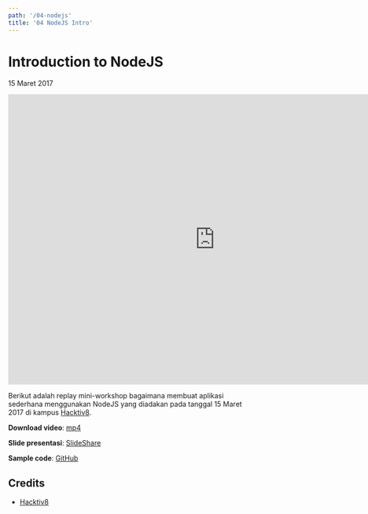 ```yaml
---
path: '/04-nodejs'
title: '04 NodeJS Intro'
---
```


# Introduction to NodeJS

15 Maret 2017

<iframe width="840" height="590" src="https://www.youtube.com/embed/Q41Tgy-W_7w?rel=0" frameborder="0" allowfullscreen></iframe>

Berikut adalah replay mini-workshop bagaimana membuat aplikasi sederhana menggunakan NodeJS yang diadakan pada tanggal 15 Maret 2017 di kampus [Hacktiv8](https://hacktiv8.com/).


**Download video**: [mp4]()

**Slide presentasi**: [SlideShare](https://www.slideshare.net/rizafahmi/first-step-into-nodejs-world)

**Sample code**: [GitHub](https://github.com/rizafahmi/hacktivcast-2-github-profile-tdd)


## Credits

* [Hacktiv8](https://hacktiv8.com/)
